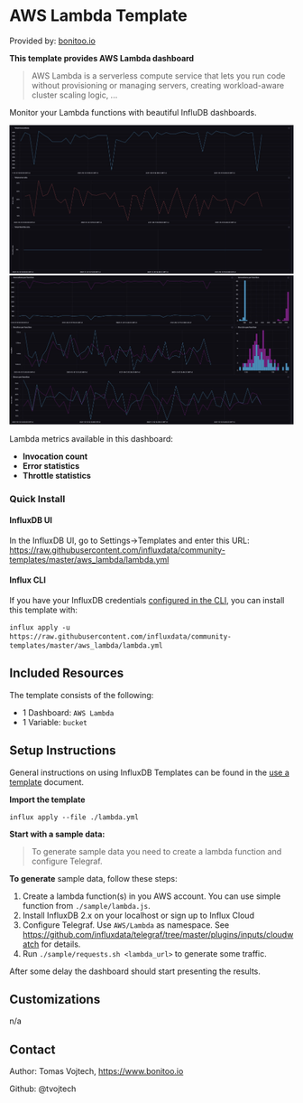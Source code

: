 # AWS Lambda Template

Provided by: [bonitoo.io](.)

**This template provides AWS Lambda dashboard**

> AWS Lambda is a serverless compute service that lets you run code without provisioning or managing servers, creating workload-aware cluster scaling logic, ...

Monitor your Lambda functions with beautiful InfluDB dashboards.

![Example Dashboard Screenshot](./img/lambda_dashboard_1.jpg)
![Example Dashboard Screenshot](./img/lambda_dashboard_2.jpg)

Lambda metrics available in this dashboard:

- **Invocation count**
- **Error statistics**
- **Throttle statistics**

### Quick Install

#### InfluxDB UI

In the InfluxDB UI, go to Settings->Templates and enter this URL: https://raw.githubusercontent.com/influxdata/community-templates/master/aws_lambda/lambda.yml

#### Influx CLI

If you have your InfluxDB credentials [configured in the CLI](https://v2.docs.influxdata.com/v2.0/reference/cli/influx/config/), you can install this template with:

```
influx apply -u https://raw.githubusercontent.com/influxdata/community-templates/master/aws_lambda/lambda.yml
```

## Included Resources

The template consists of the following:

- 1 Dashboard: `AWS Lambda`
- 1 Variable: `bucket`

## Setup Instructions

General instructions on using InfluxDB Templates can be found in the [use a template](../docs/use_a_template.md) document.

**Import the template**

```
influx apply --file ./lambda.yml
```

**Start with a sample data:**

> To generate sample data you need to create a lambda function and configure Telegraf.

**To generate** sample data, follow these steps:

1. Create a lambda function(s) in you AWS account. You can use simple function from `./sample/lambda.js`.
1. Install InfluxDB 2.x on your localhost or sign up to Influx Cloud
1. Configure Telegraf. Use `AWS/Lambda` as namespace. See https://github.com/influxdata/telegraf/tree/master/plugins/inputs/cloudwatch for details.
1. Run `./sample/requests.sh <lambda_url>` to generate some traffic.

After some delay the dashboard should start presenting the results.

## Customizations

n/a

## Contact

Author: Tomas Vojtech, https://www.bonitoo.io

Github: @tvojtech
